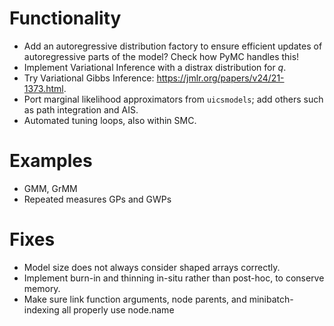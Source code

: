 
# Functionality

- Add an autoregressive distribution factory to ensure efficient updates of autoregressive parts of the model? Check how PyMC handles this!
- Implement Variational Inference with a distrax distribution for $q$.
- Try Variational Gibbs Inference: https://jmlr.org/papers/v24/21-1373.html.
- Port marginal likelihood approximators from `uicsmodels`; add others such as path integration and AIS.
- Automated tuning loops, also within SMC.

# Examples

- GMM, GrMM
- Repeated measures GPs and GWPs

# Fixes

- Model size does not always consider shaped arrays correctly.
- Implement burn-in and thinning in-situ rather than post-hoc, to conserve memory.
- Make sure link function arguments, node parents, and minibatch-indexing all properly use node.name